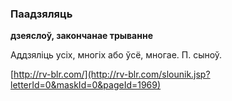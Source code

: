### Паадзяляць
**дзеяслоў, закончанае трыванне**

Аддзяліць усіх, многіх або ўсё, многае. П. сыноў.

<a rel="author">[http://rv-blr.com/](http://rv-blr.com/slounik.jsp?letterId=0&maskId=0&pageId=1969)</a>
